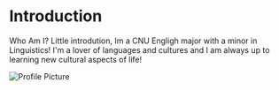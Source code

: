 # Introduction
 Who Am I? 
Little introdution, Im a CNU Engligh major with a minor in Linguistics! I'm a lover of languages and cultures and I am always up to learning new cultural aspects of life! 


![Profile Picture](https://AdaChicas3.github.io/Ada-Chicas-CNU/images/pfp2.jpg)
